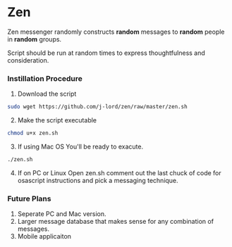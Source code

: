 # Zen
Zen messenger randomly constructs **random** messages to **random** people in **random** groups. 

Script should be run at random times to express thoughtfulness and consideration. 

### Instillation Procedure 

1. Download the script
```bash 
sudo wget https://github.com/j-lord/zen/raw/master/zen.sh
````
2. Make the script executable
```bash 
chmod u+x zen.sh
```
3. If using Mac OS
You'll be ready to exacute.
```bash 
./zen.sh
```

4. If on PC or Linux
Open zen.sh comment out the last chuck of code for osascript instructions and pick a messaging technique. 

### Future Plans 
1. Seperate PC and Mac version. 
2. Larger message database that makes sense for any combination of messages. 
3. Mobile applicaiton 
